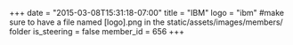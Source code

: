 +++
date = "2015-03-08T15:31:18-07:00"
title = "IBM"
logo = "ibm" #make sure to have a file named [logo].png in the static/assets/images/members/ folder
is_steering = false
member_id = 656
+++
